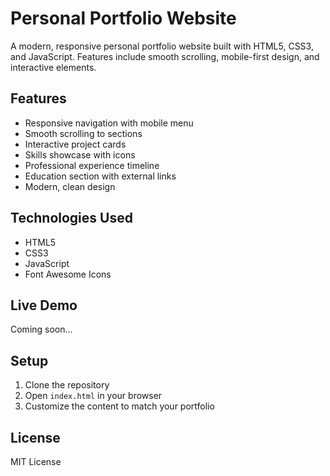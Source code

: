 # Personal Portfolio Website

A modern, responsive personal portfolio website built with HTML5, CSS3, and JavaScript. Features include smooth scrolling, mobile-first design, and interactive elements.

## Features
- Responsive navigation with mobile menu
- Smooth scrolling to sections
- Interactive project cards
- Skills showcase with icons
- Professional experience timeline
- Education section with external links
- Modern, clean design

## Technologies Used
- HTML5
- CSS3
- JavaScript
- Font Awesome Icons

## Live Demo
Coming soon...

## Setup
1. Clone the repository
2. Open `index.html` in your browser
3. Customize the content to match your portfolio

## License
MIT License
